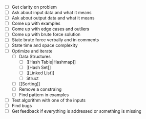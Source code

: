 - [ ] Get clarity on problem
- [ ] Ask about input data and what it means
- [ ] Ask about output data and what it means
- [ ] Come up with examples
- [ ] Come up with edge cases and outliers
- [ ] Come up with brute force solution
- [ ] State brute force verbally and in comments
- [ ] State time and space complexity
- [ ] Optimize and iterate
	- [ ] Data Structures
		- [ ] [[Hash Table|Hashmap]]
		- [ ] [[Hash Set]]
		- [ ] [[Linked List]]
		- [ ] Struct
	- [ ] [[Sorting]]
	- [ ] Remove a constraing
	- [ ] Find pattern in examples
- [ ] Test algorithm with one of the inputs
- [ ] Find bugs
- [ ] Get feedback if everything is addressed or something is missing
